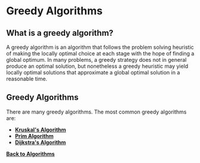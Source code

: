 # Greedy Algorithms

## What is a greedy algorithm?

A greedy algorithm is an algorithm that follows the problem solving heuristic of making the locally optimal choice at each stage with the hope of finding a global optimum. In many problems, a greedy strategy does not in general produce an optimal solution, but nonetheless a greedy heuristic may yield locally optimal solutions that approximate a global optimal solution in a reasonable time.

## Greedy Algorithms

There are many greedy algorithms. The most common greedy algorithms are:

- [**Kruskal's Algorithm**](KruskalsAlgorithm.md)
- [**Prim Algorithm**](PrimAlgorithm.md)
- [**Dijkstra's Algorithm**](DijkstrasAlgorithm.md)



[**Back to Algorithms**](../Overview.md)
